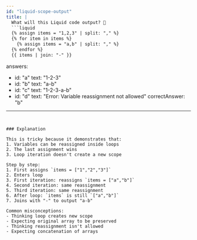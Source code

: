 ```yaml
---
id: "liquid-scope-output"
title: |
  What will this Liquid code output? 🤔
  ```liquid
  {% assign items = "1,2,3" | split: "," %}
  {% for item in items %}
    {% assign items = "a,b" | split: "," %}
  {% endfor %}
  {{ items | join: "-" }}
  ```

answers:
  - id: "a"
    text: "1-2-3"
  - id: "b"
    text: "a-b"
  - id: "c"
    text: "1-2-3-a-b"
  - id: "d"
    text: "Error: Variable reassignment not allowed"
correctAnswer: "b"
---
```


### Explanation

This is tricky because it demonstrates that:
1. Variables can be reassigned inside loops
2. The last assignment wins
3. Loop iteration doesn't create a new scope

Step by step:
1. First assigns `items = ["1","2","3"]`
2. Enters loop
3. First iteration: reassigns `items = ["a","b"]`
4. Second iteration: same reassignment
5. Third iteration: same reassignment
6. After loop: `items` is still `["a","b"]`
7. Joins with "-" to output "a-b"

Common misconceptions:
- Thinking loop creates new scope
- Expecting original array to be preserved
- Thinking reassignment isn't allowed
- Expecting concatenation of arrays 